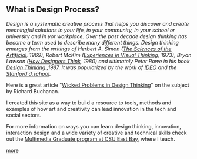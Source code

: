## What is Design Process?

*Design is a systematic creative process that helps you discover and create meaningful solutions in your life, in your community, in your school or university and in yor workplace. Over the past decade design thinking has become a term used to describe many different things. Design thinking emerges from the writings of Herbert A. Simon (<a href="http://amzn.to/2odcjwm">The Sciences of the Artificial</a>, 1969), Robert McKim (<a href="http://amzn.to/2oQNRSI">Experiences in Visual Thinking</a>, 1973), Bryan Lawson (<a href="http://amzn.to/2nsRvly">How Designers Think</a>, 1980) and ultimately Peter Rowe in his book <a href="http://amzn.to/2oUtJw0">Design Thinking </a>,1987. It was popularized by the work of <a href="https://www.ideo.com/">IDEO</a> and the <a href="https://dschool.stanford.edu/">Stanford d.school</a>.*

Here is a great article "<a href="http://web.mit.edu/jrankin/www/engin_as_lib_art/Design_thinking.pdf">Wicked Problems in Design Thinking</a>" on the subject by Richard Buchanan.


I created this site as a way to build a resource to tools, methods and examples of how art and creativity can lead innovation in the tech and social sectors.

For more information on ways you can learn design thinking, innovation, interaction design and a wide variety of creative and technical skills check out the <a href="http://multimedia.csueastbay.edu/">Multimedia Graduate program at CSU East Bay</a>, where I teach.

[more](about.md)

